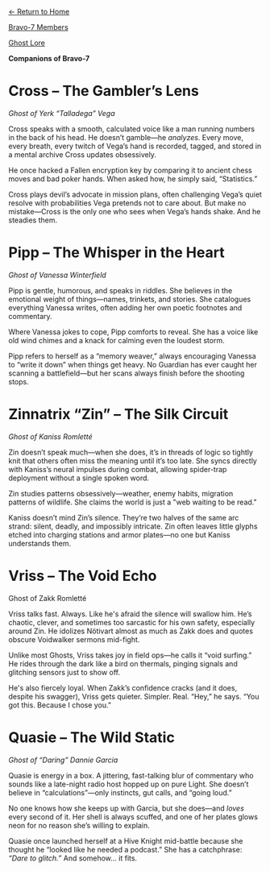 ---
---

[← Return to Home](obsidian://open?vault=Season%20Of%20Hidden%20Agenda%20Codex&file=Season%20Of%20Hidden%20Agenda%20Codex%2FHome)

[Bravo-7 Members](obsidian://open?vault=Season_of_Hidden_Agenda_Vault&file=Bravo-7%2FMember%20Bios)


[Ghost Lore](obsidian://open?vault=Season_of_Hidden_Agenda_Vault&file=Bravo-7%2FGhost%20Lore%20Entries)


**Companions of Bravo-7**

# Cross – The Gambler’s Lens

*Ghost of Yerk “Talladega” Vega*

Cross speaks with a smooth, calculated voice like a man running numbers in the back of his head. He doesn’t gamble—he *analyzes*. Every move, every breath, every twitch of Vega’s hand is recorded, tagged, and stored in a mental archive Cross updates obsessively.


He once hacked a Fallen encryption key by comparing it to ancient chess moves and bad poker hands. When asked how, he simply said, “Statistics.”


Cross plays devil’s advocate in mission plans, often challenging Vega’s quiet resolve with probabilities Vega pretends not to care about. But make no mistake—Cross is the only one who sees when Vega’s hands shake. And he steadies them.



# Pipp – The Whisper in the Heart

*Ghost of Vanessa Winterfield*

Pipp is gentle, humorous, and speaks in riddles. She believes in the emotional weight of things—names, trinkets, and stories. She catalogues everything Vanessa writes, often adding her own poetic footnotes and commentary.


Where Vanessa jokes to cope, Pipp comforts to reveal. She has a voice like old wind chimes and a knack for calming even the loudest storm.


Pipp refers to herself as a “memory weaver,” always encouraging Vanessa to “write it down” when things get heavy. No Guardian has ever caught her scanning a battlefield—but her scans always finish before the shooting stops.



# Zinnatrix “Zin” – The Silk Circuit

*Ghost of Kaniss Romletté*

Zin doesn’t speak much—when she does, it’s in threads of logic so tightly knit that others often miss the meaning until it’s too late. She syncs directly with Kaniss’s neural impulses during combat, allowing spider-trap deployment without a single spoken word.


Zin studies patterns obsessively—weather, enemy habits, migration patterns of wildlife. She claims the world is just a "web waiting to be read."


Kaniss doesn’t mind Zin’s silence. They’re two halves of the same arc strand: silent, deadly, and impossibly intricate. Zin often leaves little glyphs etched into charging stations and armor plates—no one but Kaniss understands them.



# Vriss – The Void Echo

Ghost of Zakk Romletté

Vriss talks fast. Always. Like he's afraid the silence will swallow him. He’s chaotic, clever, and sometimes too sarcastic for his own safety, especially around Zin. He idolizes Nötivart almost as much as Zakk does and quotes obscure Voidwalker sermons mid-fight.


Unlike most Ghosts, Vriss takes joy in field ops—he calls it “void surfing.” He rides through the dark like a bird on thermals, pinging signals and glitching sensors just to show off.


He's also fiercely loyal. When Zakk’s confidence cracks (and it does, despite his swagger), Vriss gets quieter. Simpler. Real. “Hey,” he says. “You got this. Because I chose you.”



# Quasie – The Wild Static

*Ghost of “Daring” Dannie Garcia*

Quasie is energy in a box. A jittering, fast-talking blur of commentary who sounds like a late-night radio host hopped up on pure Light. She doesn’t believe in “calculations”—only instincts, gut calls, and “going loud.”


No one knows how she keeps up with Garcia, but she does—and *loves* every second of it. Her shell is always scuffed, and one of her plates glows neon for no reason she’s willing to explain.


Quasie once launched herself at a Hive Knight mid-battle because she thought he “looked like he needed a podcast.” She has a catchphrase: *“Dare to glitch.”* And somehow… it fits.

